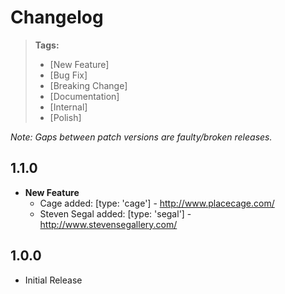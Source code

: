 # Changelog

> **Tags:**
> - [New Feature]
> - [Bug Fix]
> - [Breaking Change]
> - [Documentation]
> - [Internal]
> - [Polish]

_Note: Gaps between patch versions are faulty/broken releases._

## 1.1.0
  * __New Feature__
    * Cage added: [type: 'cage'] - http://www.placecage.com/
    * Steven Segal added: [type: 'segal'] - http://www.stevensegallery.com/

## 1.0.0
  * Initial Release
